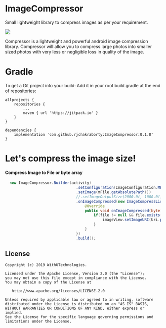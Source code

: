 # ImageCompressor
Small lightweight library to compress images as per your requirement. 

[![](https://jitpack.io/v/rjchakraborty/ImageCompressor.svg)](https://jitpack.io/#rjchakraborty/ImageCompressor)

Compressor is a lightweight and powerful android image compression library. Compressor will allow you to compress large photos into smaller sized photos with very less or negligible loss in quality of the image.

# Gradle
To get a Git project into your build:
Add it in your root build.gradle at the end of repositories:

	allprojects {
		repositories {
			...
			maven { url 'https://jitpack.io' }
		}
	}

```
dependencies {
    implementation 'com.github.rjchakraborty:ImageCompressor:0.1.0'
}
```
# Let's compress the image size!
#### Compress Image to File or byte array
```java
  new ImageCompressor.Builder(activity)
                                .setConfiguration(ImageConfiguration.MEDIA_QUALITY_LOW)
                                .setImage(mFile.getAbsolutePath())
                                //.setImageOutputSize(2000.0f, 1000.0f) // if declared then wil override configuration
                                .onImageCompressed(new ImageCompressListener() {
                                    @Override
                                    public void onImageCompressed(byte[] bytes, File file) {
                                        if(file != null && file.exists()) {
                                            imageView.setImageURI(Uri.parse(file.getAbsolutePath()));
                                        }
                                    }
                                })
                                .build();
```

License
-------
    Copyright (c) 2019 WithUTechnologies.
    
    Licensed under the Apache License, Version 2.0 (the "License");
    you may not use this file except in compliance with the License.
    You may obtain a copy of the License at

       http://www.apache.org/licenses/LICENSE-2.0

    Unless required by applicable law or agreed to in writing, software
    distributed under the License is distributed on an "AS IS" BASIS,
    WITHOUT WARRANTIES OR CONDITIONS OF ANY KIND, either express or implied.
    See the License for the specific language governing permissions and
    limitations under the License.




